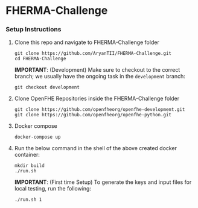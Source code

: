 # FHERMA-Challenge

### Setup Instructions

1. Clone this repo and navigate to FHERMA-Challenge folder
    ```
    git clone https://github.com/AryanTII/FHERMA-Challenge.git
    cd FHERMA-Challenge
    ```
    **IMPORTANT**: (Development) Make sure to checkout to the correct branch; we usually have the ongoing task in the `development` branch:
    ```
    git checkout development
    ```

2. Clone OpenFHE Repositories inside the FHERMA-Challenge folder
    ```
    git clone https://github.com/openfheorg/openfhe-development.git
    git clone https://github.com/openfheorg/openfhe-python.git
    ```

3. Docker compose
    ```
    docker-compose up
    ```

4. Run the below command in the shell of the above created docker container:
    ```
    mkdir build
    ./run.sh
    ```
    **IMPORTANT**: (First time Setup) To generate the keys and input files for local testing, run the following:
    ```
    ./run.sh 1
    ```
